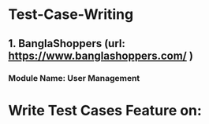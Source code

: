 # Test-Case-Writing
 ## 1. BanglaShoppers (url: https://www.banglashoppers.com/ )
 ### Module Name: User Management
  # Write Test Cases Feature on:
